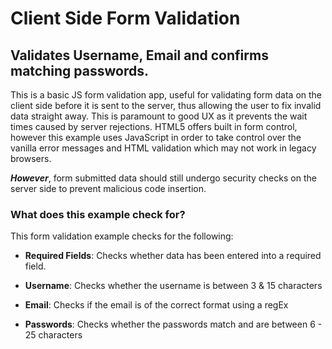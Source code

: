 # Client Side Form Validation

## Validates Username, Email and confirms matching passwords.

This is a basic JS form validation app, useful for validating form data on the client side before it is sent to the server, thus allowing the user to fix invalid data straight away. This is paramount to good UX as it prevents the wait times caused by server rejections. HTML5 offers built in form control, however this example uses JavaScript in order to take control over the vanilla error messages and HTML validation which may not work in legacy browsers.

**_However_**, form submitted data should still undergo security checks on the server side to prevent malicious code insertion.

### What does this example check for?

This form validation example checks for the following:

- **Required Fields**: Checks whether data has been entered into a required field.

- **Username**: Checks whether the username is between 3 & 15 characters

- **Email**: Checks if the email is of the correct format using a regEx

- **Passwords**: Checks whether the passwords match and are between 6 - 25 characters
